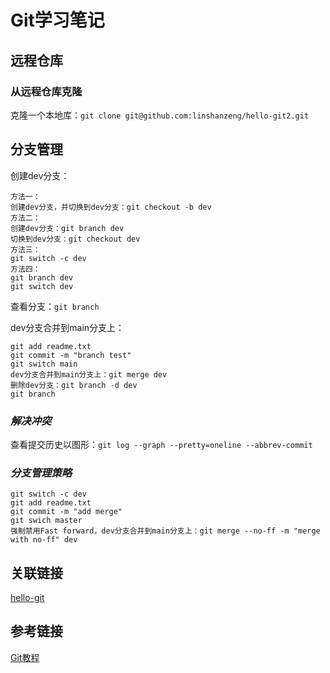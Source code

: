 # Git学习笔记

## 远程仓库

### 从远程仓库克隆

克隆一个本地库：`git clone git@github.com:linshanzeng/hello-git2.git`

## 分支管理

创建dev分支：

```text
方法一：
创建dev分支，并切换到dev分支：git checkout -b dev
方法二：
创建dev分支：git branch dev
切换到dev分支：git checkout dev
方法三：
git switch -c dev
方法四：
git branch dev
git switch dev
```

查看分支：`git branch`

dev分支合并到main分支上：

```text
git add readme.txt
git commit -m "branch test"
git switch main
dev分支合并到main分支上：git merge dev
删除dev分支：git branch -d dev
git branch
```

### *解决冲突*

查看提交历史以图形：`git log --graph --pretty=oneline --abbrev-commit`

### *分支管理策略*

```text
git switch -c dev
git add readme.txt
git commit -m "add merge"
git swich master 
强制禁用Fast forward，dev分支合并到main分支上：git merge --no-ff -m "merge with no-ff" dev
```

## 关联链接

[hello-git](https://github.com/linshanzeng/hello-git)

## 参考链接

[Git教程](https://www.liaoxuefeng.com/wiki/896043488029600/898732792973664)
